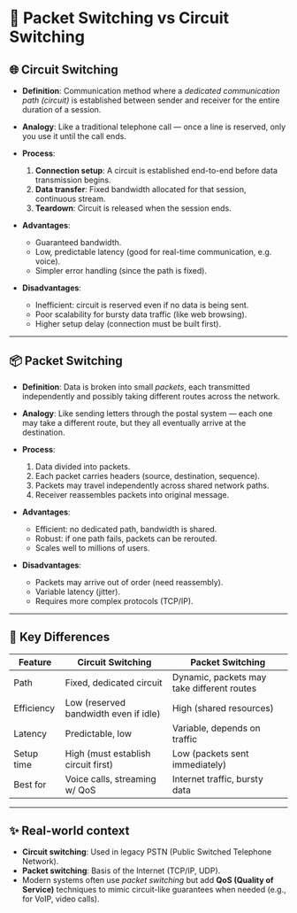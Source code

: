 # 🔀 Packet Switching vs Circuit Switching

## 🌐 Circuit Switching

* **Definition**: Communication method where a *dedicated communication path (circuit)* is established between sender and receiver for the entire duration of a session.
* **Analogy**: Like a traditional telephone call — once a line is reserved, only you use it until the call ends.
* **Process**:

  1. **Connection setup**: A circuit is established end-to-end before data transmission begins.
  2. **Data transfer**: Fixed bandwidth allocated for that session, continuous stream.
  3. **Teardown**: Circuit is released when the session ends.
* **Advantages**:

  * Guaranteed bandwidth.
  * Low, predictable latency (good for real-time communication, e.g. voice).
  * Simpler error handling (since the path is fixed).
* **Disadvantages**:

  * Inefficient: circuit is reserved even if no data is being sent.
  * Poor scalability for bursty data traffic (like web browsing).
  * Higher setup delay (connection must be built first).

---

## 📦 Packet Switching

* **Definition**: Data is broken into small *packets*, each transmitted independently and possibly taking different routes across the network.
* **Analogy**: Like sending letters through the postal system — each one may take a different route, but they all eventually arrive at the destination.
* **Process**:

  1. Data divided into packets.
  2. Each packet carries headers (source, destination, sequence).
  3. Packets may travel independently across shared network paths.
  4. Receiver reassembles packets into original message.
* **Advantages**:

  * Efficient: no dedicated path, bandwidth is shared.
  * Robust: if one path fails, packets can be rerouted.
  * Scales well to millions of users.
* **Disadvantages**:

  * Packets may arrive out of order (need reassembly).
  * Variable latency (jitter).
  * Requires more complex protocols (TCP/IP).

---

## 🔑 Key Differences

| Feature    | Circuit Switching                     | Packet Switching                           |
| ---------- | ------------------------------------- | ------------------------------------------ |
| Path       | Fixed, dedicated circuit              | Dynamic, packets may take different routes |
| Efficiency | Low (reserved bandwidth even if idle) | High (shared resources)                    |
| Latency    | Predictable, low                      | Variable, depends on traffic               |
| Setup time | High (must establish circuit first)   | Low (packets sent immediately)             |
| Best for   | Voice calls, streaming w/ QoS         | Internet traffic, bursty data              |

---

## ✨ Real-world context

* **Circuit switching**: Used in legacy PSTN (Public Switched Telephone Network).
* **Packet switching**: Basis of the Internet (TCP/IP, UDP).
* Modern systems often use *packet switching* but add **QoS (Quality of Service)** techniques to mimic circuit-like guarantees when needed (e.g., for VoIP, video calls).